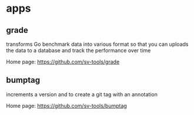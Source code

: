# apps

## grade

transforms Go benchmark data into various format so that you can uploads the data to a database and track the performance over time

Home page: https://github.com/sv-tools/grade

## bumptag

increments a version and to create a git tag with an annotation

Home page: https://github.com/sv-tools/bumptag
